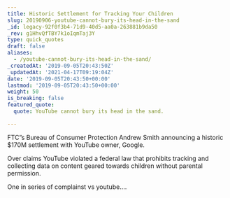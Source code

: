 ```yaml
---
title: Historic Settlement for Tracking Your Children
slug: 20190906-youtube-cannot-bury-its-head-in-the-sand
_id: legacy-92f0f3b4-71d9-40d5-aa0a-263881b9da50
_rev: g1HhvQfTBY7k1oIqmTaj3Y
type: quick_quotes
draft: false
aliases:
  - /youtube-cannot-bury-its-head-in-the-sand/
_createdAt: '2019-09-05T20:43:50Z'
_updatedAt: '2021-04-17T09:19:04Z'
date: '2019-09-05T20:43:50+00:00'
lastmod: '2019-09-05T20:43:50+00:00'
weight: 50
is_breaking: false
featured_quote:
  quote: YouTube cannot bury its head in the sand.

---
```

FTC”s Bureau of Consumer Protection Andrew Smith announcing a historic $170M settlement with YouTube owner, Google.

Over claims YouTube violated a federal law that prohibits tracking and collecting data on content geared towards children without parental permission.

One in series of complainst vs youtube….